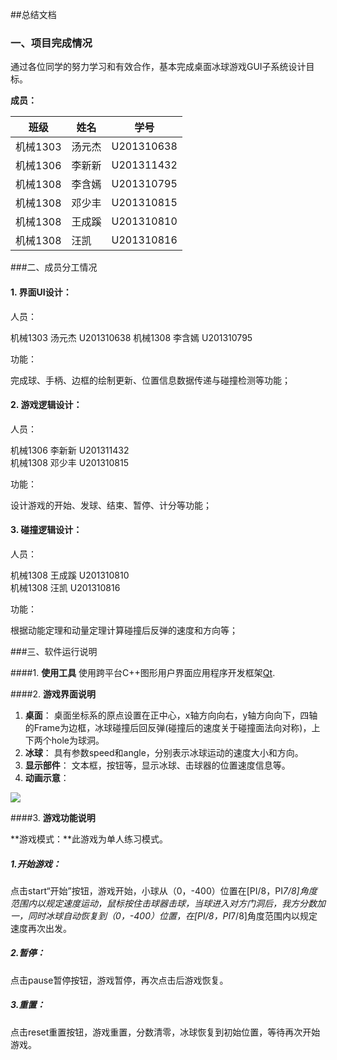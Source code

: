 
##总结文档


### 一、项目完成情况
  通过各位同学的努力学习和有效合作，基本完成桌面冰球游戏GUI子系统设计目标。
  
**成员：**

|班级|姓名|学号|
|-----|-----|------|
|机械1303	|汤元杰	|U201310638	 |
|机械1306	|李新新|	U201311432	 |
|机械1308	|李含嫣|	U201310795 |
|机械1308|邓少丰	|U201310815 |
|机械1308	|王成蹊	|U201310810	 |
|机械1308	|汪凯	|U201310816 |


###二、成员分工情况

#### 1. **界面UI设计：**

人员：

机械1303	汤元杰	U201310638
机械1308	李含嫣	U201310795

功能：

完成球、手柄、边框的绘制更新、位置信息数据传递与碰撞检测等功能；

#### 2. **游戏逻辑设计：**

人员：

机械1306	李新新	U201311432	 
机械1308	邓少丰	U201310815 

功能：

设计游戏的开始、发球、结束、暂停、计分等功能；

#### 3. **碰撞逻辑设计：**

人员：

机械1308	 王成蹊	U201310810	 
机械1308 	汪凯	U201310816 

功能：

根据动能定理和动量定理计算碰撞后反弹的速度和方向等；



###三、软件运行说明

####1. **使用工具**
使用跨平台C++图形用户界面应用程序开发框架[Qt](http://blog.csdn.net/scorpc/article/details/50901126).

####2. **游戏界面说明**
1. **桌面**：
桌面坐标系的原点设置在正中心，x轴方向向右，y轴方向向下，四轴的Frame为边框，冰球碰撞后回反弹(碰撞后的速度关于碰撞面法向对称)，上下两个hole为球洞。
2. **冰球**：
具有参数speed和angle，分别表示冰球运动的速度大小和方向。
3. **显示部件**：
文本框，按钮等，显示冰球、击球器的位置速度信息等。
5.  **动画示意**：

![](http://images2015.cnblogs.com/blog/1070222/201701/1070222-20170103142234066-988718219.gif)



####3. **游戏功能说明**

**游戏模式：**此游戏为单人练习模式。

##### 1.开始游戏：
点击start“开始”按钮，游戏开始，小球从（0，-400）位置在[PI/8，PI*7/8]角度范围内以规定速度运动，鼠标按住击球器击球，当球进入对方门洞后，我方分数加一，同时冰球自动恢复到（0，-400）位置，在[PI/8，PI*7/8]角度范围内以规定速度再次出发。
##### 2.暂停：
点击pause暂停按钮，游戏暂停，再次点击后游戏恢复。
##### 3.重置：
点击reset重置按钮，游戏重置，分数清零，冰球恢复到初始位置，等待再次开始游戏。



